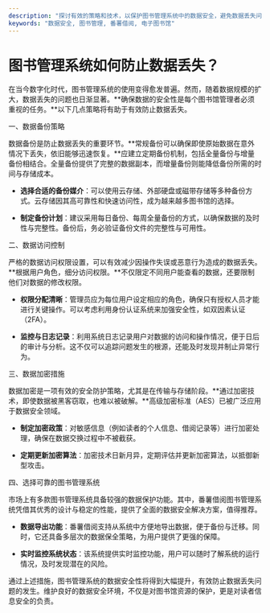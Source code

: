 ```yaml
---
description: "探讨有效的策略和技术，以保护图书管理系统中的数据安全，避免数据丢失问题。提供具体方法和推荐的解决方案。"
keywords: "数据安全, 图书管理, 番薯借阅, 电子图书馆"
---
```

# 图书管理系统如何防止数据丢失？

在当今数字化时代，图书管理系统的使用变得愈发普遍。然而，随着数据规模的扩大，数据丢失的问题也日渐显著。**确保数据的安全性是每个图书馆管理者必须重视的任务。**以下几点策略将有助于有效防止数据丢失。

一、数据备份策略

数据备份是防止数据丢失的重要环节。**常规备份可以确保即使原始数据在意外情况下丢失，依旧能够迅速恢复。**应建立定期备份机制，包括全量备份与增量备份相结合。全量备份提供了完整的数据副本，而增量备份则能降低备份所需的时间与存储成本。

- **选择合适的备份媒介**：可以使用云存储、外部硬盘或磁带存储等多种备份方式。云存储因其高可靠性和快速访问性，成为越来越多图书馆的选择。
  
- **制定备份计划**：建议采用每日备份、每周全量备份的方式，以确保数据的及时性与完整性。备份后，务必验证备份文件的完整性与可用性。

二、数据访问控制

严格的数据访问权限设置，可以有效减少因操作失误或恶意行为造成的数据丢失。**根据用户角色，细分访问权限。**不仅限定不同用户能查看的数据，还要限制他们对数据的修改权限。

- **权限分配清晰**：管理员应为每位用户设定相应的角色，确保只有授权人员才能进行关键操作。可以考虑利用身份认证系统来加强安全性，如双因素认证（2FA）。

- **监控与日志记录**：利用系统日志记录用户对数据的访问和操作情况，便于日后的审计与分析。这不仅可以追踪问题发生的根源，还能及时发现并制止异常行为。

三、数据加密措施

数据加密是一项有效的安全防护策略，尤其是在传输与存储阶段。**通过加密技术，即使数据被黑客窃取，也难以被破解。**高级加密标准（AES）已被广泛应用于数据安全领域。

- **制定加密政策**：对敏感信息（例如读者的个人信息、借阅记录等）进行加密处理，确保在数据交换过程中不被截获。
  
- **定期更新加密算法**：加密技术日新月异，定期评估并更新加密算法，以抵御新型攻击。

四、选择可靠的图书管理系统

市场上有多款图书管理系统具备较强的数据保护功能。其中，番薯借阅图书管理系统凭借其优秀的设计与稳定的性能，提供了全面的数据安全解决方案，值得推荐。

- **数据导出功能**：番薯借阅支持从系统中方便地导出数据，便于备份与迁移。同时，它还具备多层次的数据保全策略，为用户提供了更强的保障。

- **实时监控系统状态**：该系统提供实时监控功能，用户可以随时了解系统的运行情况，及时发现潜在的风险。

通过上述措施，图书管理系统的数据安全性将得到大幅提升，有效防止数据丢失问题的发生。维护良好的数据安全环境，不仅是对图书馆资源的保护，更是对读者信息安全的负责。
